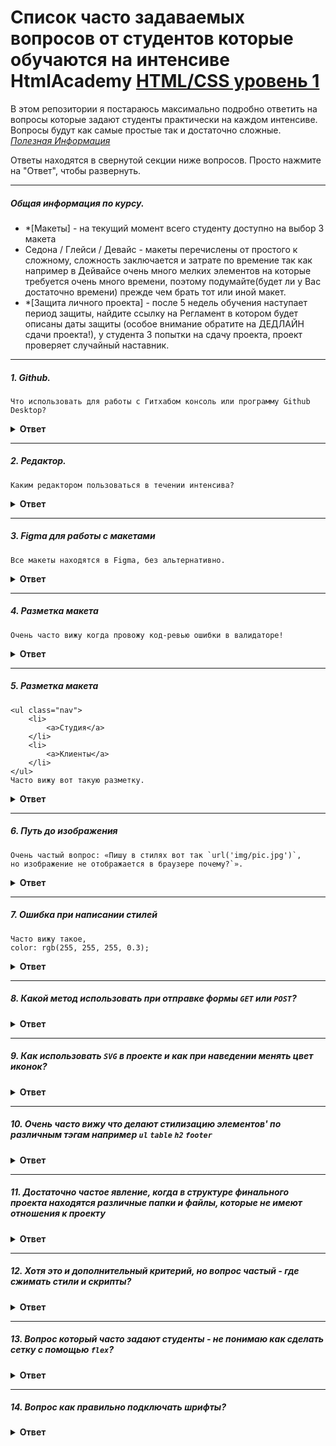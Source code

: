 # Список часто задаваемых вопросов от студентов которые обучаются на интенсиве HtmlAcademy [HTML/CSS уровень 1](https://htmlacademy.ru/intensive/htmlcss)
В этом репозитории я постараюсь максимально подробно ответить на вопросы которые задают студенты практически на каждом интенсиве.
Вопросы будут как самые простые так и достаточно сложные.<br/>
*[Полезная Информация](https://github.com/senchkim/Help---Html-Css-lvl-1/wiki/%D0%A1%D1%82%D1%80%D0%B0%D0%BD%D0%B8%D1%86%D0%B0-%D1%81-%D0%BF%D0%BE%D0%BB%D0%B5%D0%B7%D0%BD%D0%BE%D0%B9-%D0%B8%D0%BD%D1%84%D0%BE%D1%80%D0%BC%D0%B0%D1%86%D0%B8%D0%B5%D0%B9)*

Ответы находятся в свернутой секции ниже вопросов. Просто нажмите на "Ответ", чтобы развернуть.

---

##### Общая информация по курсу.

- *[Макеты] - на текущий момент всего студенту доступно на выбор 3 макета
- Седона / Глейси / Девайс - макеты перечислены от простого к сложному, сложность заключается и затрате по времение так как например в Дейвайсе очень много мелких элементов на которые требуется очень много времени, поэтому подумайте(будет ли у Вас достаточно времени) прежде чем брать тот или иной макет.
- *[Защита личного проекта] - после 5 недель обучения наступает период защиты, найдите ссылку на Регламент в котором будет описаны даты защиты (особое внимание обратите на ДЕДЛАЙН сдачи проекта!), у студента 3 попытки на сдачу проекта, проект проверяет случайный наставник.

---

##### 1. Github.
```
Что использовать для работы с Гитхабом консоль или программу Github Desktop?
```

<details><summary><b>Ответ</b></summary>
#### Ответ

Однозначного ответа нет (используя программу Github Desktop можно успешно пройти интенсив), но я советую использовать консоль, хотя и кажется что это сложно на первый взгляд!
Тут стоить отметить, что используя консоль, вы будет использовать минимальное количество команд, а именно всего `4`:
- 1: `git status` — проверить какие файлы вы изменили.
- 2: `git add .` — добавить все изменения чтобы `git` отслеживал измененные файлы.
- 3: `git commit -m "имя коммита""` — сделать коммит или же зафиксировать изменения в гите.
- 4: `git push origin master` — собственно отправить изменения в свой репозиторий.

Стоить добавить, что если вы будете учиться и дальше в Академии, то без консоли не обойтись: дальше будет работа с ветками, надо будет брать изменения из другого репозитория и так далее.
</details>

---

##### 2. Редактор.

```
Каким редактором пользоваться в течении интенсива?
```

<details><summary><b>Ответ</b></summary>

#### Ответ

На лекции советуют использовать `VS Code` - у него есть преимущества они бесплатные и просты в использовании для нормальной работы придется ставить достаточно много плагинов ( и да их будет достаточно для прохождения интенсива на данном интенсиве),
но если вы планируете серьёзно освоить `FrontEnd` разработку то нужно использовать `IDE` типа `WebStorm` или `PhpStorm` у них очень много возможностей которые уже как говорится из `коробки` то есть встроенных по умолчанию таких как консоль, подсветка синтаксиса, форматирование отступов и так далее...<br/>
`Минус IDE платная программа — месяц бесплатного пользования`
</details>

---

##### 3. Figma для работы с макетами

```
Все макеты находятся в Figma, без альтернативно.
```

<details><summary><b>Ответ</b></summary>

#### Ответ

На текущий момент, все макеты лежат в Figmа, ссылки на них будут доступны после стара курса
</details>

---

##### 4. Разметка макета

```
Очень часто вижу когда провожу код-ревью ошибки в валидаторе!
```

<details><summary><b>Ответ</b></summary>

#### Ответ

Прежде чем приступать к интенсиву я всем очень советую изучить личный кабинет интенсива (а также пройти интерактивные курсы). Если что не ясно, то спросите у наставника или куратора.
Так вот один из разделов интенсива называется `Критерии`. В нём описаны критерии по которым будут проверять ваш проект. В нём есть критерий `Б5 — Документ проходит проверку на валидность` (ссылочка на [валидатор](https://validator.w3.org/nu/#textarea), так вот перед каждой отправкой проекта на проверку проверяйте ваш код на валидность!
</details>

---

##### 5. Разметка макета

```
<ul class="nav">
    <li>
        <a>Студия</a>
    </li>
    <li>
        <a>Клиенты</a>
    </li>    
</ul>
Часто вижу вот такую разметку.
```

<details><summary><b>Ответ</b></summary>

#### Ответ
>Во-первых
Не бойтесь добавлять классы в разметку.
```
<ul class="nav">
    <li class="nav-item">
        <a class="nav-link">Студия</a>
    </li>
    <li class="nav-item">
        <a class="nav-link">Клиенты</a>
    </li>    
</ul>
```
> Во-вторых<br/>
`.nav a` — не желательно так писать в стилях, потому что стилизовать по тэгу не самая хорошая практика!<br/>
`.nav .nav-link` — стилизация по классу гораздо лучше. Как минимум потому, что неважно какой тэг у вас там `a` или может `span`, 
что позволяет переиспользовать некоторые блоки вашего кода.
</details>

---

##### 6. Путь до изображения

```
Очень частый вопрос: «Пишу в стилях вот так `url('img/pic.jpg')`, 
но изображение не отображается в браузере почему?`».
```

<details><summary><b>Ответ</b></summary>

#### Ответ

Для начала нужно взглянуть на структуру проекта:
> <папка с вашим проектом>
>> <папка css-стили - здесь находится `style.css`> <br/>
>> <папка img-картинки> <br/>
>> <папка js-скрипты> <br/>
>> <index.html>

Когда в `style.css` вы пишите `url('img/pic.jpg')`, то получается что вы ищите папку `img` внутри папки `css`.
Естественно её там нет, потому что у вас неверный относительный путь. 
Вам нужно попасть в `корневую директорию вашего проекта`. Написать нужно вот так `url('../img/pic.jpg')`.
Команда `../` означает переход на одну директорию выше в иерархии каталогов. В нашем случае мы выйдем из папки `css` и попадем в корневую директорию. <br/>
*`Заметка` — в файле `index.html` не нужно не нужно никуда переходить, файл расположен в корневой директории.
`url('img/pic.jpg')` данная запись будет прекрасно работать.*

</details>

---

##### 7. Ошибка при написании стилей

```
Часто вижу такое,
color: rgb(255, 255, 255, 0.3);
```

<details><summary><b>Ответ</b></summary>

#### Ответ

Все максимально просто:<br/>
`color: rgb(255, 255, 255);` - `rgb`принимает 3 параметра <br/>
`color: rgba(255, 255, 255, 0.3);`- `rgba` принимает 4 параметра, последним параметром идёт прозрачность.

</details>

---

##### 8. Какой метод использовать при отправке формы `GET` или `POST`?


<details><summary><b>Ответ</b></summary>

#### Ответ

Начнём с объяснения: <br/>
`GET` — отправляя данные через этот метод, ваши данные будут видны в адресной строке браузера. <br/>
`POST` — отправляя данные через этот метод, ваши данные, соответственно, никто не увидит.<br/>
*Лучше всегда стараться данные пользователя отправлять через метод `POST` дабы избежать утечку данных посторонним лицам.*
 
</details>

---

##### 9. Как использовать `SVG` в проекте и как при наведении менять цвет иконок?


<details><summary><b>Ответ</b></summary>

#### Ответ

1) Иконки `SVG` — можно вставлять в ваш проект через свойство в стилях `background-image` <br/>
2) И так же можно вставлять прямо в верстку `svg` <Ваша иконка> `</svg>` (открыв иконку в вашем редакторе) <br/>
Использовав второй вариант, у вас появляется возможность влиять на цвет иконки через стили
`svg path { fill: <цвет> }`, тем самым не нужно больше держать в проекте 2 картинки — одна
по умолчанию, вторая при наведении!
 
</details>

---

##### 10. Очень часто вижу что делают стилизацию элементов' по различным тэгам например `ul` `table` `h2` `footer`


<details><summary><b>Ответ</b></summary>

#### Ответ

1) На самом деле стилизация по тэгам плохая практика так как у вас теряется модульность. Допустим вы пишите
стилизацию по тэгу `p`. Сделали его красным и вдруг вам нужно сделать тэг `p` внутри определенного блока, допустим, синим, 
но по дефолту он уже красный, и придётся переопределять. И поэтому нужно стилизовать точечно. То есть по `классам`!<br/>
2) Есть дополнительный критерий `Д25`, который говорит о том что можно делать стилизацию по тэгам, но только
 по тем что в нем указаны и приведен список тэгов<br/>

</details>

---

##### 11. Достаточно частое явление, когда в структуре финального проекта находятся различные папки и файлы, которые не имеют отношения к проекту


<details><summary><b>Ответ</b></summary>

#### Ответ

1) Нужно следить за тем чтобы в финальном проекте не оказалось лишних файлов и папок (часто там находятся скриншоты макетов / разделяют иконки и картинки на 2 папки...) кроме тех что требуется создать во время обучения на интенсиве. Если вам что-то нужно создать в процессе разработки, то чтобы эти файлы не оказались в вашем репозитории, отметьте их в `.gitignore`<br/> 
2) Дополнительная информация в критерии `Б14`

</details>

---

##### 12. Хотя это и дополнительный критерий, но вопрос частый - где сжимать стили и скрипты?


<details><summary><b>Ответ</b></summary>

#### Ответ

1) Для получения дополнительных баллов нужно минифицировать стили и скрипты. <br/>
2) [Сжатие CSS](https://css-minifier.com/)<br/>
3) [Сжатие JS](https://jscompress.com/)<br/>
4) *Помните что после каждого исправления стилей и скриптов (ваш наставник попросил что-то изменить или после проверки нужно подправить!) - 
Вам нужно заново их сжимать для поддержания актуального состояния*

</details>

---

##### 13. Вопрос который часто задают студенты - не понимаю как сделать сетку с помощью `flex`?


<details><summary><b>Ответ</b></summary>

#### Ответ

1) Первое что нужно понять для того чтобы сделать сетку на `flex` это нужно сделать ` Контейнер` для блоков которые вам нужно расположить.
```
<ul class="nav">
    <li class="nav-item">
        <a class="nav-link">Студия</a>
    </li>
    <li class="nav-item">
        <a class="nav-link">Клиенты</a>
    </li>    
</ul>
```
К примеру для списка `Контейнеру` `.nav` - нужно задать свойство `display:flex`.

2 -  Второе нужно понять саму концепцию дробления блоков от большого к маленькому и для каждой сущности нужно создать контейнер!<br/>
*Для каждого контейнера нужно задавать `display:flex``*<br/>
Например - у Вас есть футер и в нем 2 блока(left / right) нужно расположить горизонтально / соответственно для 2 блоков
 нужен общий контейнер.<br/>
 В одном из блоков(right) расположен соц сети их тоже нужно расположить горизонтально / и соответственно для них тоже нужен общий контейнер.<br/>
3 - Интересная [игра](https://flexboxfroggy.com/#ru)
</details>

---

##### 14. Вопрос как правильно подключать шрифты?


<details><summary><b>Ответ</b></summary>

#### Ответ

*На интенсиве шрифты подключаются 2 путями, но очень важный момент какой бы вы ни выбрали выберите какой-то один.*

1) Самый просто способ воспользоваться сервисом от [Google](https://fonts.google.com/) <br/>
2) Либо подключить шрифты локально через свойство `@font-face` — шрифты вы найдёте, когда будете скачивать макет.

</details>
